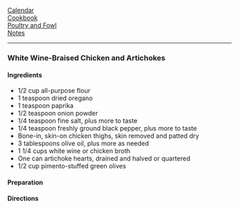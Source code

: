 [Calendar](https://github.com/vmsmith/EDT/blob/master/calendar.md)    
[Cookbook](https://github.com/vmsmith/CookBook/blob/master/README.md)    
[Poultry and Fowl](https://github.com/vmsmith/CookBook/blob/master/poultry_fowl.md)   
[Notes](https://github.com/vmsmith/CookBook/blob/master/notes.md)    

-----    

### White Wine-Braised Chicken and Artichokes   

#### Ingredients    
* 1/2 cup all-purpose flour    
* 1 teaspoon dried oregano    
* 1 teaspoon paprika    
* 1/2 teaspoon onion powder    
* 1/4 teaspoon fine salt, plus more to taste    
* 1/4 teaspoon freshly ground black pepper, plus more to taste    
* Bone-in, skin-on chicken thighs, skin removed and patted dry   
* 3 tablespoons olive oil, plus more as needed   
* 1 1/4 cups white wine or chicken broth   
* One can artichoke hearts, drained and halved or quartered   
* 1/2 cup pimento-stuffed green olives   

#### Preparation    


#### Directions   
